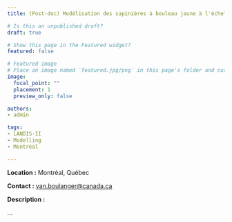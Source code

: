 ```yaml
---
title: (Post-doc) Modélisation des sapinières à bouleau jaune à l'échelle du Québec

# Is this an unpublished draft?
draft: true

# Show this page in the Featured widget?
featured: false

# Featured image
# Place an image named `featured.jpg/png` in this page's folder and customize its options here.
image:
  focal_point: ""
  placement: 1
  preview_only: false

authors:
- admin

tags:
- LANDIS-II
- Modelling
- Montréal

---
```


**Location :** Montréal, Québec

**Contact :** [yan.boulanger@canada.ca](mailto:yan.boulanger@canada.ca)

**Description :**

...